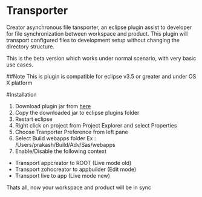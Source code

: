 # Transporter
Creator asynchronous file tansporter, an eclipse plugin assist to developer for file synchronization between workspace and product. This plugin will transport configured files to development setup without changing the directory structure.
  
This is the beta version which works under normal scenario, with very basic use cases. 

##Note
This is plugin is compatible for eclipse v3.5 or greater and under OS X platform

#Installation

1. Download plugin jar from [here](https://github.com/prakash-r/transporter/raw/master/build/Transporter_1.0.0.201508271746.jar)
2. Copy the downloaded jar to eclipse plugins folder
3. Restart eclipse
4. Right click on project from Project Explorer and select Properties
5. Choose Tranporter Preference from left pane
6. Select Build webapps folder Ex : /Users/prakash/Build/Adv/Sas/webapps
7. Enable/Disable the following context
  - Transport appcreator to ROOT (Live mode old)
  - Transport zohocreator to appbuilder (Edit mode)
  - Transport live to app (Live mode new) 

Thats all, now your workspace and product will be in sync
